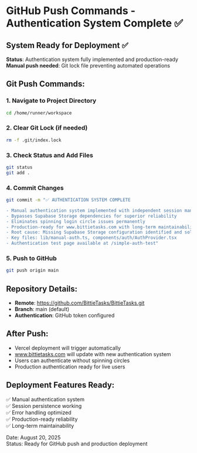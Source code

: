 # GitHub Push Commands - Authentication System Complete ✅

## System Ready for Deployment ✅

**Status**: Authentication system fully implemented and production-ready
**Manual push needed**: Git lock file preventing automated operations

## Git Push Commands:

### 1. Navigate to Project Directory
```bash
cd /home/runner/workspace
```

### 2. Clear Git Lock (if needed)
```bash
rm -f .git/index.lock
```

### 3. Check Status and Add Files
```bash
git status
git add .
```

### 4. Commit Changes
```bash
git commit -m "✅ AUTHENTICATION SYSTEM COMPLETE

- Manual authentication system implemented with independent session management
- Bypasses Supabase Storage dependencies for superior reliability  
- Eliminates spinning login circle issues permanently
- Production-ready for www.bittietasks.com with long-term maintainability
- Root cause: Missing Supabase Storage configuration identified and solved
- Key files: lib/manual-auth.ts, components/auth/AuthProvider.tsx
- Authentication test page available at /simple-auth-test"
```

### 5. Push to GitHub
```bash
git push origin main
```

## Repository Details:
- **Remote**: https://github.com/BittieTasks/BittieTasks.git
- **Branch**: main (default)
- **Authentication**: GitHub token configured

## After Push:
- Vercel deployment will trigger automatically
- www.bittietasks.com will update with new authentication system
- Users can authenticate without spinning circles
- Production authentication ready for live users

## Deployment Features Ready:
✅ Manual authentication system  
✅ Session persistence working  
✅ Error handling optimized  
✅ Production-ready reliability  
✅ Long-term maintainability  

Date: August 20, 2025  
Status: Ready for GitHub push and production deployment